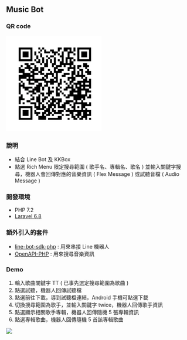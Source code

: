 ## Music Bot

### QR code
![linebot-music-qrcode](https://github.com/uhcakip/linebot-music/blob/master/storage/demo/linebot-music-qrcode.png?raw=true)

### 說明
- 結合 Line Bot 及 KKBox
- 點選 Rich Menu 限定搜尋範圍 ( 歌手名、專輯名、歌名 ) 並輸入關鍵字搜尋，機器人會回傳對應的音樂資訊 ( Flex Message ) 或試聽音檔 ( Audio Message )

### 開發環境
- PHP 7.2 
- [Laravel 6.8](https://laravel.com/)

### 額外引入的套件
- [line-bot-sdk-php](https://github.com/line/line-bot-sdk-php) : 用來串接 Line 機器人 
- [OpenAPI-PHP](https://github.com/KKBOX/OpenAPI-PHP) : 用來搜尋音樂資訊 

### Demo
1. 輸入歌曲關鍵字 TT ( 已事先選定搜尋範圍為歌曲 )
2. 點選試聽，機器人回傳試聽檔
3. 點選前往下載，導到試聽檔連結，Android 手機可點選下載
4. 切換搜尋範圍為歌手，並輸入關鍵字 twice，機器人回傳歌手資訊
5. 點選顯示相關歌手專輯，機器人回傳隨機 5 張專輯資訊
6. 點選專輯歌曲，機器人回傳隨機 5 首該專輯歌曲

<img src="https://github.com/uhcakip/linebot-music/blob/master/storage/demo/linebot-music-demo.gif?raw=true" width="55%">
